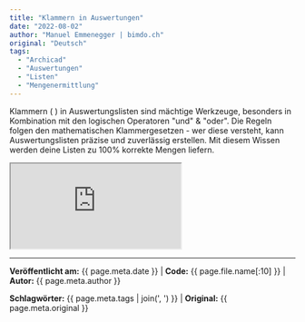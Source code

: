```yaml
---
title: "Klammern in Auswertungen"
date: "2022-08-02"
author: "Manuel Emmenegger | bimdo.ch"
original: "Deutsch"
tags: 
  - "Archicad"
  - "Auswertungen"
  - "Listen"
  - "Mengenermittlung"
---
```


Klammern ( ) in Auswertungslisten sind mächtige Werkzeuge, besonders in Kombination mit den logischen Operatoren "und" & "oder". Die Regeln folgen den mathematischen Klammergesetzen - wer diese versteht, kann Auswertungslisten präzise und zuverlässig erstellen. Mit diesem Wissen werden deine Listen zu 100% korrekte Mengen liefern.

<div class="video-container">
  <iframe src="https://www.youtube.com/embed/XTo-i3R8rE0?si=Q3uRlfwCy8B0EEdQ" 
          allowfullscreen>
  </iframe>
</div>


---
**Veröffentlicht am:** {{ page.meta.date }} | **Code:** {{ page.file.name[:10] }}  | **Autor:** {{ page.meta.author }}

**Schlagwörter:** {{ page.meta.tags | join(', ') }} | **Original:** {{ page.meta.original }}